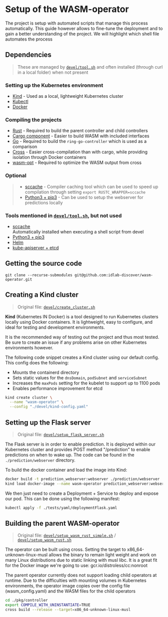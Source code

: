 # Setup of the WASM-operator

The project is setup with automated scripts that manage this process automatically.
This guide however allows to fine-tune the deployment and to gain a better understanding of the project.
We will highlight which shell file automates the process

## Dependencies
>
> These are managed by [`devel/tool.sh`](../devel/tool.sh) and often installed (through curl in a local folder) when not present

### Setting up the Kubernetes environment

- [Kind](https://kind.sigs.k8s.io/) - Used as a local, lightweight Kubernetes cluster
- [Kubectl](https://kubernetes.io/docs/reference/kubectl/)
- [Docker](https://www.docker.com/)

### Compiling the projects

- [Rust](https://www.rust-lang.org/) - Required to build the parent controller and child controllers
- [Cargo component](https://github.com/bytecodealliance/cargo-component) - Easier to build WASM with included interfaces
- [Go](https://go.dev/) - Required to build the `ring-go-controller` which is used as a comparison
- [Cross](https://crates.io/crates/cross) - Easier cross-compilation than with cargo, while providing isolation through Docker containers
- [wasm-opt](https://github.com/WebAssembly/binaryen) - Required to optimize the WASM output from cross

### Optional

> - [sccache](https://github.com/mozilla/sccache) - Compiler caching tool which can be used to speed up compilation through setting `export RUSTC_WRAPPER=sccache`
> - [Python3 + pip3](https://www.python.org/) - Can be used to setup the webserver for predictions locally

### Tools mentioned in [`devel/tool.sh`](../devel/tool.sh), but not used

- [sccache](https://github.com/mozilla/sccache)  
  Automatically installed when executing a shell script from devel
- [Python3 + pip3](https://www.python.org/)
- [Helm](https://helm.sh/)
- [kube-apiserver + etcd](https://github.com/kubernetes-sigs/kubebuilder)

## Getting the source code

```shell
git clone --recurse-submodules git@github.com:idlab-discover/wasm-operator.git
```

## Creating a Kind cluster

> Original file: [`devel/create_cluster.sh`](../devel/create_cluster.sh)

**Kind** (Kubernetes IN Docker) is a tool designed to run Kubernetes clusters locally using Docker containers. It is lightweight, easy to configure, and ideal for testing and development environments.

It is the recommended way of testing out the project and thus most tested.
Be sure to create an issue if any problems arise on other Kubernetes environments however.

The following code snippet creates a Kind cluster using our default config.
This config does the following:

- Mounts the containerd directory
- Sets static values for the `dnsDomain`, `podSubnet` and `serviceSubnet`
- Increases the `maxPods` setting for the kubelet to support up to 1100 pods
- Enables performance improvement for etcd

```sh
kind create cluster \
  --name "wasm-operator" \
  --config "./devel/kind-config.yaml"
```

## Setting up the Flask server

> Original file: [`devel/setup_flask_server.sh`](../devel/setup_flask_server.sh)

The Flask server is in order to enable prediction.
It is deployed within our Kubernetes cluster and provides POST method "/prediction" to enable predictions on when to wake up.
The code can be found in the `./prediction/webserver` directory.

To build the docker container and load the image into Kind:

```sh
docker build -t prediction_webserver:webserver ./prediction/webserver
kind load docker-image --name wasm-operator prediction_webserver:webserver
```

We then just need to create a Deployment + Service to deploy and expose our pod. This can be done using the following manifest:

```sh
kubectl apply -f ./tests/yaml/deploymentFlask.yaml
```

## Building the parent WASM-operator

> Original file: [`devel/setup_wasm_rust_simple.sh`](../devel/setup_wasm_rust_simple.sh) / [`devel/setup_wasm_rust.sh`](../devel/setup_wasm_rust.sh)

The operator can be built using cross. Setting the target to x86_64-unknown-linux-musl allows the binary to remain light weight and work on many Linux distributions due to static linking with musl libc.
It is a great fit for the Docker image we're going to use: gcr.io/distroless/cc:nonroot

The parent operator currently does not support loading child operators at runtime.
Due to the difficulties with mounting volumes in Kubernetes environments, the operator image copies over the config file (wasm_config.yaml) and the WASM files for the child operators

```sh
cd ./pkg/controller
export COMPILE_WITH_UNINSTANTIATE=TRUE
cross build --release --target=x86_64-unknown-linux-musl
```
